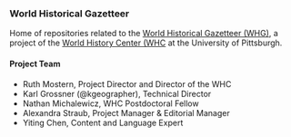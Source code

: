 ### World Historical Gazetteer

Home of repositories related to the [World Historical Gazetteer (WHG)](https://whgazetteer.org), a project of the [World History Center (WHC](https://www.worldhistory.pitt.edu/) at the University of Pittsburgh.

#### Project Team

- Ruth Mostern, Project Director and Director of the WHC
- Karl Grossner (@kgeographer), Technical Director 
- Nathan Michalewicz, WHC Postdoctoral Fellow
- Alexandra Straub, Project Manager & Editorial Manager
- Yiting Chen, Content and Language Expert

<!--

